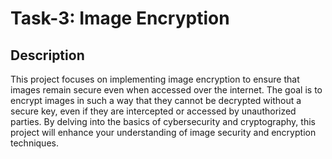 # Task-3: Image Encryption

## Description

This project focuses on implementing image encryption to ensure that images remain secure even when accessed over the internet. The goal is to encrypt images in such a way that they cannot be decrypted without a secure key, even if they are intercepted or accessed by unauthorized parties. By delving into the basics of cybersecurity and cryptography, this project will enhance your understanding of image security and encryption techniques.